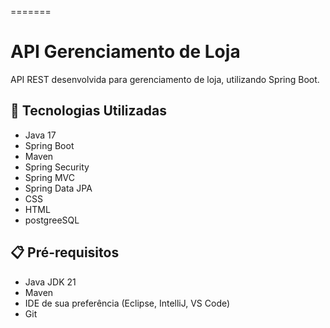 =======
# API Gerenciamento de Loja

API REST desenvolvida para gerenciamento de loja, utilizando Spring Boot.

## 🚀 Tecnologias Utilizadas

* Java 17
* Spring Boot
* Maven
* Spring Security
* Spring MVC
* Spring Data JPA
* CSS
* HTML
* postgreeSQL


## 📋 Pré-requisitos

* Java JDK 21
* Maven
* IDE de sua preferência (Eclipse, IntelliJ, VS Code)
* Git
